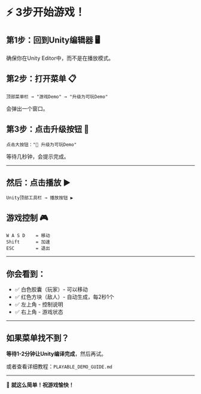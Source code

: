 # ⚡ 3步开始游戏！

## 第1步：回到Unity编辑器 🖥️

确保你在Unity Editor中，而不是在播放模式。

## 第2步：打开菜单 📋

```
顶部菜单栏 → "游戏Demo" → "升级为可玩Demo"
```

会弹出一个窗口。

## 第3步：点击升级按钮 🚀

```
点击大按钮："🚀 升级为可玩Demo"
```

等待几秒钟，会提示完成。

---

## 然后：点击播放 ▶️

```
Unity顶部工具栏 → 播放按钮 ▶️
```

## 游戏控制 🎮

```
W A S D    = 移动
Shift      = 加速
ESC        = 退出
```

---

## 你会看到：

- ✅ 白色胶囊（玩家）- 可以移动
- ✅ 红色方块（敌人）- 自动生成，每2秒1个
- ✅ 左上角 - 控制说明
- ✅ 右上角 - 游戏状态

---

## 如果菜单找不到？

**等待1-2分钟让Unity编译完成**，然后再试。

或者查看详细教程：`PLAYABLE_DEMO_GUIDE.md`

---

🎉 **就这么简单！祝游戏愉快！**

